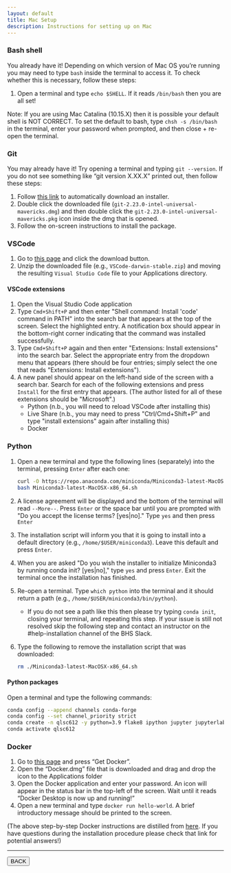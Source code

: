 ```yaml
---
layout: default
title: Mac Setup
description: Instructions for setting up on Mac
---
```


### Bash shell

You already have it! Depending on which version of Mac OS you’re running you may
need to type `bash` inside the terminal to access it. To check whether this is
necessary, follow these steps:

1. Open a terminal and type `echo $SHELL`. If it reads `/bin/bash` then you are
   all set!

Note: If you are using Mac Catalina (10.15.X) then it is possible your default
shell is NOT CORRECT. To set the default to bash, type `chsh -s /bin/bash` in
the terminal, enter your password when prompted, and then close + re-open the
terminal.

### Git

You may already have it! Try opening a terminal and typing `git --version`. If
you do not see something like “git version X.XX.X” printed out, then follow
these steps:

1. Follow
   [this link](https://sourceforge.net/projects/git-osx-installer/files/git-2.23.0-intel-universal-mavericks.dmg/download?use_mirror=autoselect)
   to automatically download an installer.
1. Double click the downloaded file (`git-2.23.0-intel-universal-mavericks.dmg`)
   and then double click the `git-2.23.0-intel-universal-mavericks.pkg` icon
   inside the dmg that is opened.
1. Follow the on-screen instructions to install the package.

### VSCode

1. Go to [this page](https://code.visualstudio.com/) and click the download
   button.
1. Unzip the downloaded file (e.g., `VSCode-darwin-stable.zip`) and moving the
   resulting `Visual Studio Code` file to your Applications directory.

#### VSCode extensions

1. Open the Visual Studio Code application
1. Type `Cmd+Shift+P` and then enter "Shell command: Install 'code' command in
   PATH" into the search bar that appears at the top of the screen. Select the
   highlighted entry. A notification box should appear in the bottom-right
   corner indicating that the command was installed successfully.
1. Type `Cmd+Shift+P` again and then enter "Extensions: Install extensions" into
   the search bar. Select the appropriate entry from the dropdown menu that
   appears (there should be four entries; simply select the one that reads
   "Extensions: Install extensions").
1. A new panel should appear on the left-hand side of the screen with a search
   bar. Search for each of the following extensions and press `Install` for the
   first entry that appears. (The author listed for all of these extensions
   should be "Microsoft".)
   - Python (n.b., you will need to reload VSCode after installing this)
   - Live Share (n.b., you may need to press "Ctrl/Cmd+Shift+P" and type
     "install extensions" again after installing this)
   - Docker

### Python

1. Open a new terminal and type the following lines (separately) into the
   terminal, pressing `Enter` after each one:

   ```bash
   curl -O https://repo.anaconda.com/miniconda/Miniconda3-latest-MacOSX-x86_64.sh
   bash Miniconda3-latest-MacOSX-x86_64.sh
   ```

1. A license agreement will be displayed and the bottom of the terminal will
   read `--More--`. Press `Enter` or the space bar until you are prompted with
   "Do you accept the license terms? [yes|no]." Type `yes` and then press
   `Enter`
1. The installation script will inform you that it is going to install into a
   default directory (e.g., `/home/$USER/miniconda3`). Leave this default and
   press `Enter`.
1. When you are asked "Do you wish the installer to initialize Miniconda3 by
   running conda init? [yes|no]," type `yes` and press `Enter`. Exit the
   terminal once the installation has finished.
1. Re-open a terminal. Type `which python` into the terminal and it should
   return a path (e.g., `/home/$USER/miniconda3/bin/python`).
   - If you do not see a path like this then please try typing `conda init`,
     closing your terminal, and repeating this step. If your issue is still not
     resolved skip the following step and contact an instructor on the
     #help-installation channel of the BHS Slack.
1. Type the following to remove the installation script that was downloaded:

   ```bash
   rm ./Miniconda3-latest-MacOSX-x86_64.sh
   ```

#### Python packages

Open a terminal and type the following commands:

```bash
conda config --append channels conda-forge
conda config --set channel_priority strict
conda create -n qlsc612 -y python=3.9 flake8 ipython jupyter jupyterlab matplotlib nibabel nilearn numpy pandas scipy seaborn bokeh
conda activate qlsc612
```

### Docker

1. Go to
   [this page](https://hub.docker.com/editions/community/docker-ce-desktop-mac/)
   and press “Get Docker”.
1. Open the “Docker.dmg” file that is downloaded and drag and drop the icon to
   the Applications folder
1. Open the Docker application and enter your password. An icon will appear in
   the status bar in the top-left of the screen. Wait until it reads “Docker
   Desktop is now up and running!”
1. Open a new terminal and type `docker run hello-world`. A brief introductory
   message should be printed to the screen.

(The above step-by-step Docker instructions are distilled from
[here](https://docs.docker.com/docker-for-mac/install/). If you have questions
during the installation procedure please check that link for potential answers!)

---

<a href="./setup.html"><button>BACK</button></a>
